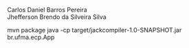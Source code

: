 Carlos Daniel Barros Pereira
<br>
Jhefferson Brendo da Silveira Silva

mvn package
java -cp target/jackcompiler-1.0-SNAPSHOT.jar br.ufma.ecp.App